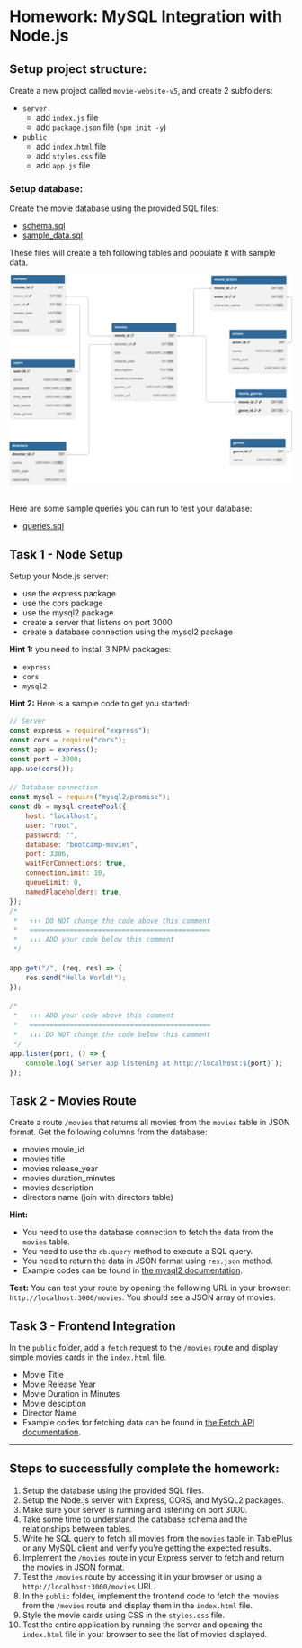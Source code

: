 # Homework: MySQL Integration with Node.js

## Setup project structure:

Create a new project called `movie-website-v5`, and create 2 subfolders:

-   `server`
    -   add `index.js` file
    -   add `package.json` file (`npm init -y`)
-   `public`
    -   add `index.html` file
    -   add `styles.css` file
    -   add `app.js` file

### Setup database:

Create the movie database using the provided SQL files:

-   [schema.sql](../2025-08-22/03-weekend-assigment/schema.sql)
-   [sample_data.sql](../2025-08-22/03-weekend-assigment/sample_data.sql)

These files will create a teh following tables and populate it with sample data.

<img src="./diagram.svg">
<br><Br>

Here are some sample queries you can run to test your database:

-   [queries.sql](../2025-08-22/03-weekend-assigment/queries.sql)

## Task 1 - Node Setup

Setup your Node.js server:

-   use the express package
-   use the cors package
-   use the mysql2 package
-   create a server that listens on port 3000
-   create a database connection using the mysql2 package

**Hint 1:** you need to install 3 NPM packages:

-   `express`
-   `cors`
-   `mysql2`

**Hint 2:** Here is a sample code to get you started:

```javascript
// Server
const express = require("express");
const cors = require("cors");
const app = express();
const port = 3000;
app.use(cors());

// Database connection
const mysql = require("mysql2/promise");
const db = mysql.createPool({
    host: "localhost",
    user: "root",
    password: "",
    database: "bootcamp-movies",
    port: 3306,
    waitForConnections: true,
    connectionLimit: 10,
    queueLimit: 0,
    namedPlaceholders: true,
});
/*
 *   ↑↑↑ DO NOT change the code above this comment
 *   =============================================
 *   ↓↓↓ ADD your code below this comment
 */

app.get("/", (req, res) => {
    res.send("Hello World!");
});

/*
 *   ↑↑↑ ADD your code above this comment
 *   =============================================
 *   ↓↓↓ DO NOT change the code below this comment
 */
app.listen(port, () => {
    console.log(`Server app listening at http://localhost:${port}`);
});
```

## Task 2 - Movies Route

Create a route `/movies` that returns all movies from the `movies` table in JSON format. Get the following columns from the database:

-   movies movie_id
-   movies title
-   movies release_year
-   movies duration_minutes
-   movies description
-   directors name (join with directors table)

**Hint:**

-   You need to use the database connection to fetch the data from the `movies` table.
-   You need to use the `db.query` method to execute a SQL query.
-   You need to return the data in JSON format using `res.json` method.
-   Example codes can be found in [the mysql2 documentation](./05-mysql2-package.md).

**Test:** You can test your route by opening the following URL in your browser: `http://localhost:3000/movies`. You should see a JSON array of movies.

## Task 3 - Frontend Integration

In the `public` folder, add a `fetch` request to the `/movies` route and display simple movies cards in the `index.html` file.

-   Movie Title
-   Movie Release Year
-   Movie Duration in Minutes
-   Movie desciption
-   Director Name
-   Example codes for fetching data can be found in [the Fetch API documentation](../2025-08-15/03-putting-it-all-together.md#step-3-fetch-data-from-the-server).

---

## Steps to successfully complete the homework:

1. Setup the database using the provided SQL files.
2. Setup the Node.js server with Express, CORS, and MySQL2 packages.
3. Make sure your server is running and listening on port 3000.
4. Take some time to understand the database schema and the relationships between tables.
5. Write he SQL query to fetch all movies from the `movies` table in TablePlus or any MySQL client and verify you're getting the expected results.
6. Implement the `/movies` route in your Express server to fetch and return the movies in JSON format.
7. Test the `/movies` route by accessing it in your browser or using a `http://localhost:3000/movies` URL.
8. In the `public` folder, implement the frontend code to fetch the movies from the `/movies` route and display them in the `index.html` file.
9. Style the movie cards using CSS in the `styles.css` file.
10. Test the entire application by running the server and opening the `index.html` file in your browser to see the list of movies displayed.
